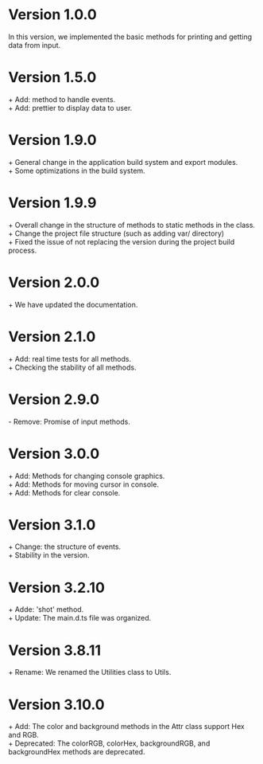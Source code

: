 
# Version 1.0.0
In this version, we implemented the basic methods for printing and getting data from input.

# Version 1.5.0
\+ Add: method to handle events.<br />
\+ Add: prettier to display data to user.<br />

# Version 1.9.0
\+ General change in the application build system and export modules.<br />
\+ Some optimizations in the build system.<br />

# Version 1.9.9
\+ Overall change in the structure of methods to static methods in the class.<br />
\+ Change the project file structure (such as adding var/ directory)<br />
\+ Fixed the issue of not replacing the version during the project build process.<br />

# Version 2.0.0
\+ We have updated the documentation.<br />

# Version 2.1.0
\+ Add: real time tests for all methods.<br />
\+ Checking the stability of all methods.<br />

# Version 2.9.0
\- Remove: Promise of input methods.<br />

# Version 3.0.0
\+ Add: Methods for changing console graphics.<br />
\+ Add: Methods for moving cursor in console.<br />
\+ Add: Methods for clear console.<br />

# Version 3.1.0
\+ Change: the structure of events.<br />
\+ Stability in the version.<br />

# Version 3.2.10
\+ Adde: 'shot' method.<br />
\+ Update: The main.d.ts file was organized.<br />

# Version 3.8.11
\+ Rename: We renamed the Utilities class to Utils.<br />

# Version 3.10.0
\+ Add: The color and background methods in the Attr class support Hex and RGB.<br />
\+ Deprecated: The colorRGB, colorHex, backgroundRGB, and backgroundHex methods are deprecated.<br />
